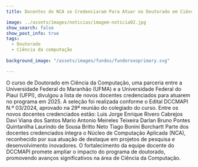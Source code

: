 ```yaml
---
title: Docentes do NCA se Credenciaram Para Atuar no Doutorado em Ciência da Computação (DCCMAPI)

image: ../assets/images/noticias/imagem-noticia02.jpg
show_search: false
show_post_info: true
tags:
  - Doutorado
  - Ciência da computação
 
background_image: "/assets/images/fundos/fundoroxoprimary.svg"

---
```


O curso de Doutorado em Ciência da Computação, uma parceria entre a Universidade Federal do Maranhão (UFMA) e a Universidade Federal do Piauí (UFPI), divulgou a lista de novos docentes credenciados para atuarem no programa em 2025. A seleção foi realizada conforme o Edital DCCMAPI N.º 03/2024, aprovado na 29ª reunião do colegiado do curso.
Entre os novos docentes credenciados estão:
Luis Jorge Enrique Rivero Cabrejos
Davi Viana dos Santos
Mario Antonio Meireles Teixeira
Darlan Bruno Pontes Quintanilha
Laurindo de Sousa Britto Neto
Tiago Bonini Borchartt
Parte dos docentes credenciados integra o Núcleo de Computação Aplicada (NCA), reconhecido por sua atuação de destaque em projetos de pesquisa e desenvolvimento inovadores.
O fortalecimento da equipe docente do DCCMAPI promete ampliar o impacto do programa de doutorado, promovendo avanços significativos na área de Ciência da Computação.
